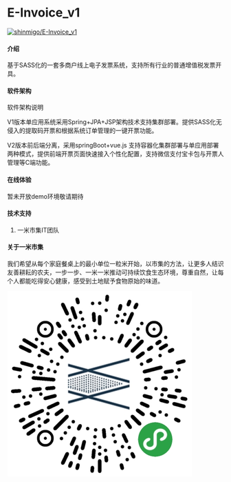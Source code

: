# E-Invoice_v1
[![shinmigo/E-Invoice_v1](https://gitee.com/shinmigo/E-Invoice/widgets/widget_card.svg?colors=4183c4,ffffff,ffffff,e3e9ed,666666,9b9b9b)](https://gitee.com/shinmigo/E-Invoice)
#### 介绍
基于SASS化的一套多商户线上电子发票系统，支持所有行业的普通增值税发票开具。

#### 软件架构
软件架构说明

V1版本单应用系统采用Spring+JPA+JSP架构技术支持集群部署。提供SASS化无侵入的提取码开票和根据系统订单管理的一键开票功能。

V2版本前后端分离，采用springBoot+vue.js 支持容器化集群部署与单应用部署两种模式，提供前端开票页面快速接入个性化配置，支持微信支付宝卡包与开票人管理等C端功能。
#### 在线体验
暂未开放demo环境敬请期待

#### 技术支持

1.  一米市集IT团队



#### 关于一米市集
我们希望从每个家庭餐桌上的最小单位一粒米开始，以市集的方法，让更多人结识友善耕耘的农夫，一步一步、一米一米推动可持续饮食生态环境，尊重自然，让每个人都能吃得安心健康，感受到土地赋予食物原始的味道。

![](resource/QRcode.jpg)